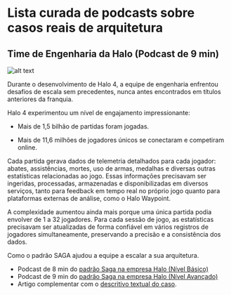 # Lista curada de podcasts sobre casos reais de arquitetura

## Time de Engenharia da Halo (Podcast de 9 min)

![alt text](image.png)

Durante o desenvolvimento de Halo 4, a equipe de engenharia enfrentou desafios de escala sem precedentes, nunca antes encontrados em títulos anteriores da franquia.

Halo 4 experimentou um nível de engajamento impressionante:

- Mais de 1,5 bilhão de partidas foram jogadas.

- Mais de 11,6 milhões de jogadores únicos se conectaram e competiram online.

Cada partida gerava dados de telemetria detalhados para cada jogador: abates, assistências, mortes, uso de armas, medalhas e diversas outras estatísticas relacionadas ao jogo. Essas informações precisavam ser ingeridas, processadas, armazenadas e disponibilizadas em diversos serviços, tanto para feedback em tempo real no próprio jogo quanto para plataformas externas de análise, como o Halo Waypoint.

A complexidade aumentou ainda mais porque uma única partida podia envolver de 1 a 32 jogadores. Para cada sessão de jogo, as estatísticas precisavam ser atualizadas de forma confiável em vários registros de jogadores simultaneamente, preservando a precisão e a consistência dos dados.

Como o padrão SAGA ajudou a equipe a escalar a sua arquitetura.

* Podcast de 8 min do [padrão Saga na empresa Halo (Nível Básico)](https://tinyurl.com/2s3hk3k8)  
* Podcast de 9 min do [padrão Saga na empresa Halo (Nível Avançado)](https://tinyurl.com/37nau36s)  
* Artigo complementar com o [descritivo textual do caso](https://substack.com/home/post/p-162718539).  
